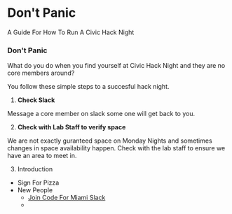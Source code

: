 # Don't Panic
A Guide For How To Run A Civic Hack Night

### Don't Panic

What do you do when you find yourself at Civic Hack Night
and they are no core members around? 

You follow these simple steps to a succesful hack night.

1. **Check Slack**

  Message a core member on slack some one will get back to you. 

2. **Check with Lab Staff to verify space**
  
  We are not exactly guranteed space on Monday Nights 
  and sometimes changes in space availability happen.
  Check with the lab staff to ensure we have an area to meet in.

3. Introduction
  - Sign For Pizza
  - New People
    - [Join Code For Miami Slack](cfm-inviter.herokuapp.com)
    - 
